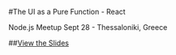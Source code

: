 #The UI as a Pure Function - React

Node.js Meetup Sept 28 - Thessaloniki, Greece

##[View the Slides](https://vmasto.github.io/react-slides)
